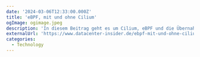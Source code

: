 ```yaml
---
date: '2024-03-06T12:33:00.000Z'
title: 'eBPF, mit und ohne Cilium'
ogImage: ogimage.jpeg
description: 'In diesem Beitrag geht es um Cilium, eBPF und die Übernahme von Isovalent durch Cisco'
externalUrl: 'https://www.datacenter-insider.de/ebpf-mit-und-ohne-cilium-a-cca0503c9706c0d28b3d789b300725a5/'
categories:
  - Technology
---
```

